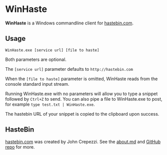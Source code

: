 # WinHaste #

**WinHaste** is a Windows commandline client for [hastebin.com](http://hastebin.com). 

## Usage ##

    WinHaste.exe [service url] [file to haste]

Both parameters are optional. 

The `[service url]` parameter defaults to `http://hastebin.com` 

When the `[file to haste]` parameter is omitted, WinHaste reads from the console standard input stream.

Running WinHaste.exe with no parameters will allow you to type a snippet followed by `Ctrl+Z` to send.
You can also pipe a file to WinHaste.exe to post, for example `type test.txt | WinHaste.exe`.

The hastebin URL of your snippet is copied to the clipboard upon success.

## HasteBin ##

[hastebin.com](http://hastebin.com) was created by John Crepezzi. See the [about.md](http://hastebin.com/about.md) and [GitHub repo](https://github.com/seejohnrun/haste-server) for more.